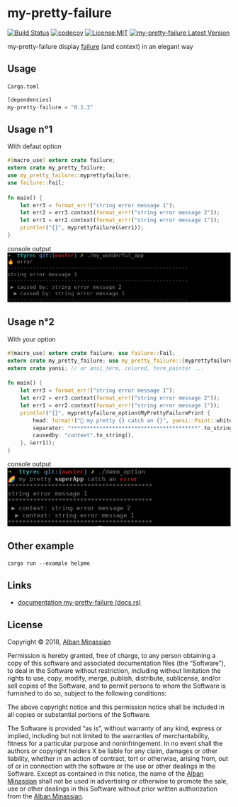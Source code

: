 # my-pretty-failure #

[![Build Status](https://travis-ci.org/AlbanMinassian/my-pretty-failure.svg?branch=master)](https://travis-ci.org/AlbanMinassian/my-pretty-failure)
[![codecov](https://codecov.io/gh/AlbanMinassian/my-pretty-failure/branch/master/graph/badge.svg)](https://codecov.io/gh/AlbanMinassian/my-pretty-failure)
[![License:MIT](https://img.shields.io/badge/License-MIT-yellow.svg)](https://opensource.org/licenses/MIT)
[![my-pretty-failure Latest Version](https://img.shields.io/crates/v/my-pretty-failure.svg)](https://crates.io/crates/my-pretty-failure)

my-pretty-failure display [failure](https://github.com/rust-lang-nursery/failure) (and context) in an elegant way

## Usage ##

``Cargo.toml``

```rust
[dependencies]
my-pretty-failure = "0.1.3"
```

## Usage n°1

With defaut option

```rust
#[macro_use] extern crate failure;
extern crate my_pretty_failure;
use my_pretty_failure::myprettyfailure;
use failure::Fail;

fn main() {
    let err3 = format_err!("string error message 1");
    let err2 = err3.context(format_err!("string error message 2"));
    let err1 = err2.context(format_err!("string error message 1"));
    println!("{}", myprettyfailure(&err1));
}

```
console output
![screenshoot default](assets/screenshoot_default.png)





## Usage n°2

With your option

```rust
#[macro_use] extern crate failure; use failure::Fail;
extern crate my_pretty_failure; use my_pretty_failure::{myprettyfailure_option, MyPrettyFailurePrint};
extern crate yansi; // or ansi_term, colored, term_painter ...

fn main() {
    let err3 = format_err!("string error message 1");
    let err2 = err3.context(format_err!("string error message 2"));
    let err1 = err2.context(format_err!("string error message 1"));
    println!("{}", myprettyfailure_option(MyPrettyFailurePrint {
        head: format!("🌈 my pretty {} catch an {}", yansi::Paint::white("superApp").bold(), yansi::Paint::red("error").bold()),
        separator: "****************************************".to_string(),
        causedby: "context".to_string(),
    }, &err1));
}

```
console output
![screenshoot option](assets/screenshoot_option.png)


## Other example ##

``cargo run --example helpme``

## Links ##

- [documentation my-pretty-failure (docs.rs)](https://docs.rs/my-pretty-failure)

## License ##

Copyright © 2018, [Alban Minassian](https://github.com/AlbanMinassian)

Permission is hereby granted, free of charge, to any person obtaining a copy of this software and associated documentation files (the “Software”), to deal in the Software without restriction, including without limitation the rights to use, copy, modify, merge, publish, distribute, sublicense, and/or sell copies of the Software, and to permit persons to whom the Software is furnished to do so, subject to the following conditions:

The above copyright notice and this permission notice shall be included in all copies or substantial portions of the Software.

The Software is provided “as is”, without warranty of any kind, express or implied, including but not limited to the warranties of merchantability, fitness for a particular purpose and noninfringement. In no event shall the authors or copyright holders X be liable for any claim, damages or other liability, whether in an action of contract, tort or otherwise, arising from, out of or in connection with the software or the use or other dealings in the Software.
Except as contained in this notice, the name of the [Alban Minassian](https://github.com/AlbanMinassian) shall not be used in advertising or otherwise to promote the sale, use or other dealings in this Software without prior written authorization from the [Alban Minassian](https://github.com/AlbanMinassian).
